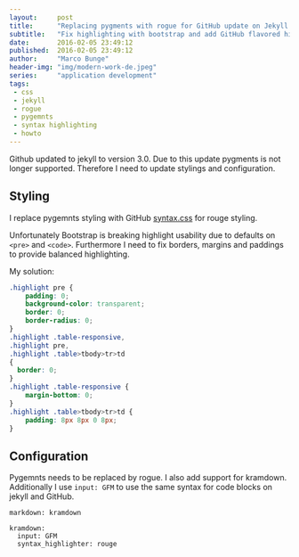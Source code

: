 ```yaml
---
layout:     post
title:      "Replacing pygments with rogue for GitHub update on Jekyll 3.0"
subtitle:   "Fix highlighting with bootstrap and add GitHub flavored highlighting"
date:       2016-02-05 23:49:12
published:  2016-02-05 23:49:12
author:     "Marco Bunge"
header-img: "img/modern-work-de.jpeg"
series:     "application development"
tags:
 - css
 - jekyll
 - rogue
 - pygemnts
 - syntax highlighting
 - howto
---
```


Github updated to jekyll to version 3.0. Due to this update pygments is not longer supported. Therefore I need to update stylings and configuration.

## Styling 
I replace pygemnts styling with GitHub <a href="https://github.com/mojombo/tpw/blob/master/css/syntax.css">syntax.css</a> for rouge styling.

Unfortunately Bootstrap is breaking highlight usability due to defaults on `<pre>` and `<code>`. Furthermore I need to fix 
borders, margins and paddings to provide balanced highlighting. 

My solution:

```css
.highlight pre {
    padding: 0;
    background-color: transparent;
    border: 0;
    border-radius: 0;
}
.highlight .table-responsive,
.highlight pre,
.highlight .table>tbody>tr>td
{
  border: 0;
}
.highlight .table-responsive {
    margin-bottom: 0;
}
.highlight .table>tbody>tr>td {
    padding: 8px 8px 0 8px;
}
```

## Configuration

Pygemnts needs to be replaced by rogue. I also add support for kramdown. Additionally I use `input: GFM` to use the same syntax for code blocks 
on jekyll and GitHub.

```
markdown: kramdown

kramdown:
  input: GFM
  syntax_highlighter: rouge
```

##
